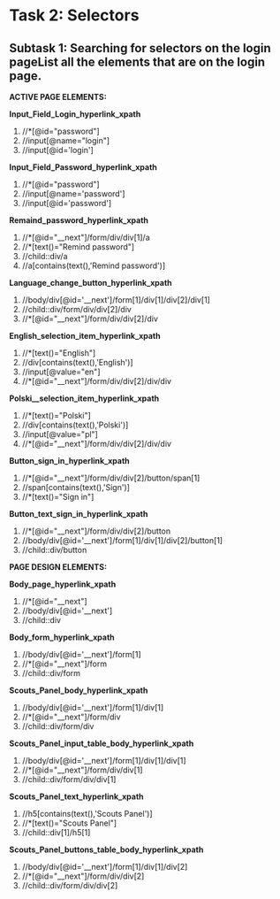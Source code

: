 # Task 2: Selectors
## Subtask 1: Searching for selectors on the login pageList all the elements that are on the login page.

**ACTIVE PAGE ELEMENTS:**

**Input_Field_Login_hyperlink_xpath**
1. //*[@id="password"]
2. //input[@name="login"]
3. //input[@id='login']

**Input_Field_Password_hyperlink_xpath**
1. //*[@id="password"]
2. //input[@name='password']
3. //input[@id='password']


**Remaind_password_hyperlink_xpath**
1. //*[@id="__next"]/form/div/div[1]/a
2. //*[text()="Remind password"]
3. //child::div/a
4. //a[contains(text(),'Remind password')]

**Language_change_button_hyperlink_xpath**
1. //body/div[@id='__next']/form[1]/div[1]/div[2]/div[1]
2. //child::div/form/div/div[2]/div
3. //*[@id="__next"]/form/div/div[2]/div

**English_selection_item_hyperlink_xpath**
1. //*[text()="English"]
2. //div[contains(text(),'English')]
3. //input[@value="en"]
4. //*[@id="__next"]/form/div/div[2]/div/div

**Polski__selection_item_hyperlink_xpath**
1. //*[text()="Polski"]
2. //div[contains(text(),'Polski')]
3. //input[@value="pl"]
4. //*[@id="__next"]/form/div/div[2]/div/div

**Button_sign_in_hyperlink_xpath**
1. //*[@id="__next"]/form/div/div[2]/button/span[1]
2. //span[contains(text(),'Sign')]
3. //*[text()="Sign in"]

**Button_text_sign_in_hyperlink_xpath**
1. //*[@id="__next"]/form/div/div[2]/button
2. //body/div[@id='__next']/form[1]/div[1]/div[2]/button[1]
3. //child::div/button


**PAGE DESIGN ELEMENTS:**

**Body_page_hyperlink_xpath**
1. //*[@id="__next"]
2. //body/div[@id='__next']
3. //child::div

**Body_form_hyperlink_xpath**
1. //body/div[@id='__next']/form[1]
2. //*[@id="__next"]/form
3. //child::div/form


**Scouts_Panel_body_hyperlink_xpath**
1. //body/div[@id='__next']/form[1]/div[1]
2. //*[@id="__next"]/form/div
3. //child::div/form/div

**Scouts_Panel_input_table_body_hyperlink_xpath**
1. //body/div[@id='__next']/form[1]/div[1]/div[1]
2. //*[@id="__next"]/form/div/div[1]
3. //child::div/form/div/div[1]

**Scouts_Panel_text_hyperlink_xpath**
1. //h5[contains(text(),'Scouts Panel')]
2. //*[text()="Scouts Panel"]
3. //child::div[1]/h5[1]


**Scouts_Panel_buttons_table_body_hyperlink_xpath**
1. //body/div[@id='__next']/form[1]/div[1]/div[2]
2. //*[@id="__next"]/form/div/div[2]
3. //child::div/form/div/div[2]

<!--- # Task 1: Software Configuration
## Subtask 1: Why did I choose to participate in the Dare IT Challenge?
### &emsp; Hello! My name is Oleksandr.
### &emsp; I want to become a QA Engineer because I like making products better.

<h3>&emsp;I have many years of experience in telecommunications
and financial technology sector.
During my work with clients, I realized that clients are interested in reliable product
quality. I also understand that offering a product that has not been thoroughly
tested may damage the product owner's reputation and impact sales.<br/>
Thus, It is crucial to discover the true state of a product and improve it to meet the expectations of the consumer.</h3>

<h3>&emsp; DARE IT's <a href="https://challenges.dareit.io/ua-qa/">"QA Automated Testing" project</a>
caught my attention because the training is done using the Challenge.<br/>
It is a good innovative solution that uses a lot of practice 
and teamwork to gain knowledge.
Teamwork is important because it helps to look at the problem from different perspectives.<br/> 
Automated testing skills will allow me to run more tests and get more accurate results. 
Ultimately, this will make it possible to create top grade quality products.<br/>
In addition to the unusual form of training, 
I am also delighted with the comprehensive support from the organizers, coordinators, 
and mentors of the Challenge.</h3>
<h3>&emsp;I expect to learn new skills and gain practical experience in automated QA from participating in this training program.
With the help of the program, I hope to develop in the direction of QA 
and get the opportunity to contribute as a QA specialist in a new place of work.</h3>
<p>&#128516;</p> 
<h4>&emsp;I'm glad to invite you to visit my<a href="https://linkedin.com/in/oleksandr-chaban-1656703a/"> LinkedIn page</a></h4>
<h4>&emsp;Thank You for attention</h4>
<h4>&emsp;With best wishes</h4> --->

